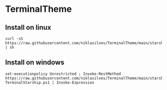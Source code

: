 # TerminalTheme

## Install on linux
``` 
curl -sS https://raw.githubusercontent.com/niklasilves/TerminalTheme/main/starship/InstallConfigureStarship.sh | sh
```

## Install on windows
``` 
set-executionpolicy Unrestricted ; Invoke-RestMethod https://raw.githubusercontent.com/niklasilves/TerminalTheme/main/starship/Configure-TerminalStarship.ps1 | Invoke-Expression
```